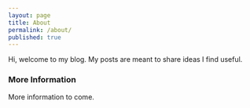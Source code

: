 ```yaml
---
layout: page
title: About
permalink: /about/
published: true
---
```


Hi, welcome to my blog. My posts are meant to share ideas I find useful. 

### More Information

More information to come.
